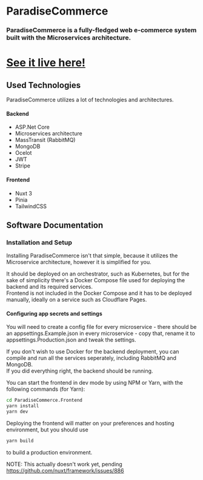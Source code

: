 # ParadiseCommerce
### ParadiseCommerce is a fully-fledged web e-commerce system built with the Microservices architecture.

# [See it live here!](https://paradisecommerce.m0uka.dev)

## Used Technologies

ParadiseCommerce utilizes a lot of technologies and architectures.

#### Backend
- ASP.Net Core
- Microservices architecture
- MassTransit (RabbitMQ)
- MongoDB
- Ocelot
- JWT
- Stripe

#### Frontend
- Nuxt 3
- Pinia
- TailwindCSS

## Software Documentation

### Installation and Setup

Installing ParadiseCommerce isn't that simple, because it utilizes the Microservice architecture, however it is simplified for you.  
  
It should be deployed on an orchestrator, such as Kubernetes, but for the sake of simplicity there's a Docker Compose file used for deploying the backend and its required services.  
Frontend is not included in the Docker Compose and it has to be deployed manually, ideally on a service such as Cloudflare Pages.

#### Configuring app secrets and settings
You will need to create a config file for every microservice - there should be an appsettings.Example.json in every microservice - copy that, rename it to appsettings.Production.json and tweak the settings.
  
If you don't wish to use Docker for the backend deployment, you can compile and run all the services seperately, including RabbitMQ and MongoDB.  
If you did everything right, the backend should be running.

You can start the frontend in dev mode by using NPM or Yarn, with the following commands (for Yarn):

```bash
cd ParadiseCommerce.Frontend
yarn install
yarn dev
```

Deploying the frontend will matter on your preferences and hosting environment, but you should use
```bash
yarn build
```
to build a production environment.

NOTE: This actually doesn't work yet, pending https://github.com/nuxt/framework/issues/886

